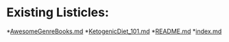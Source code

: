 # Existing Listicles:
*[AwesomeGenreBooks.md](AwesomeGenreBooks.html)
*[KetogenicDiet_101.md](KetogenicDiet_101.html)
*[README.md](README.html)
*[index.md](index.html)
